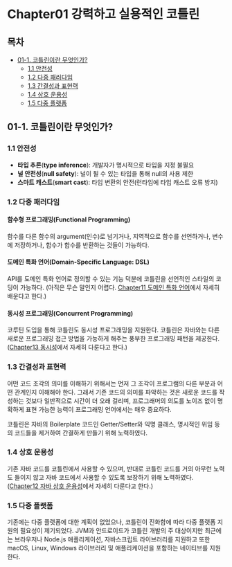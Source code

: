 # Chapter01 강력하고 실용적인 코틀린

## 목차

- [01-1. 코틀린이란 무엇인가?](#01-1-코틀린이란-무엇인가)
    - [1.1 안전성](#1.1-안전성)
    - [1.2 다중 패러다임](#1.2-다중-패러다임)
    - [1.3 간결성과 표현력](#1.3-간결성과-표현력)
    - [1.4 상호 운용성](#1.4-상호-운용성)
    - [1.5 다중 플랫폼](#1.5-다중-플랫폼)

## 01-1. 코틀린이란 무엇인가?

### 1.1 안전성

- **타입 추론**(**type inference**): 개발자가 명시적으로 타입을 지정 불필요
- **널 안전성**(**null safety**): 널이 될 수 있는 타입을 통해 null의 사용 제한
- **스마트 캐스트**(**smart cast**): 타입 변환의 안전(런타임에 타입 캐스트 오류 방지)

### 1.2 다중 패러다임

#### 함수형 프로그래밍(Functional Programming)

함수를 다른 함수의 argument(인수)로 넘기거나, 지역적으로 함수를 선언하거나, 변수에 저장하거나, 함수가 함수를 반환하는 것들이 가능하다.

#### 도메인 특화 언어(Domain-Specific Language: DSL)

API를 도메인 특화 언어로 정의할 수 있는 기능 덕분에 코틀린을 선언적인 스타일의 코딩이 가능하다.
(아직은 무슨 말인지 어렵다. [Chapter11 도메인 특화 언어](#)에서 자세히 배운다고 한다.)

#### 동시성 프로그래밍(Concurrent Programming)

코루틴 도입을 통해 코틀린도 동시성 프로그래밍을 지원한다. 코틀린은 자바와는 다른 새로운 프로그래밍 접근 방법을 가능하게 해주는 풍부한 프로그래밍 패턴을 제공한다.
([Chapter13 동시성](#)에서 자세히 다룬다고 한다.)

### 1.3 간결성과 표현력

어떤 코드 조각의 의미를 이해하기 위해서는 먼저 그 조각이 프로그램의 다른 부분과 어떤 관계인지 이해해야 한다.
그래서 기존 코드의 의미를 파악하는 것은 새로운 코드를 작성하는 것보다 일반적으로 시간이 더 오래 걸리며, 프로그래머의 의도를 노이즈 없이 명확하게 표현 가능한 능력이 프로그래밍 언어에서는 매우 중요하다.

코틀린은 자바의 Boilerplate 코드인 Getter/Setter와 익명 클래스, 명시적인 위임 등의 코드들을 제거하여 간결하게 만들기 위해 노력하였다.

### 1.4 상호 운용성

기존 자바 코드를 코틀린에서 사용할 수 있으며, 반대로 코틀린 코드를 거의 아무런 노력도 들이지 않고 자바 코드에서 사용할 수 있도록 보장하기 위해 노력하였다.
([Chapter12 자바 상호 운용성](#)에서 자세히 다룬다고 한다.)

### 1.5 다중 플랫폼

기존에는 다중 플랫폼에 대한 계획이 없었으나, 코틀린이 진화함에 따라 다중 플랫폼 지원의 필요성이 제기되었다.
JVM과 안드로이드가 코틀린 개발의 주 대상이지만 최근에는 브라우저나 Node.js 애플리케이션, 자바스크립트 라이브러리를 지원하고
또한 macOS, Linux, Windows 라이브러리 및 애플리케이션을 포함하는 네이티브를 지원한다.